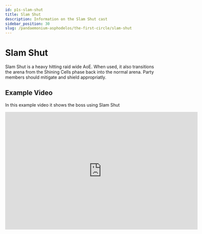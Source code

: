 ```yaml
---
id: p1s-slam-shut
title: Slam Shut
description: Information on the Slam Shut cast
sidebar_position: 30
slug: /pandaemonium-asphodelos/the-first-circle/slam-shut
---
```


# Slam Shut
Slam Shut is a heavy hitting raid wide AoE.  When used, it also transitions the arena from the Shining Cells phase back into the normal arena. Party members should mitigate and shield appropriatly.

## Example Video
In this example video it shows the boss using Slam Shut
<iframe src="https://player.twitch.tv/?video=1273045734&parent=localhost&parent=manbeardgames.com&autoplay=false" 
    frameBorder="0" 
    allowFullScreen={true} 
    scrolling="no" 
    height="378" 
    width="620"></iframe>
